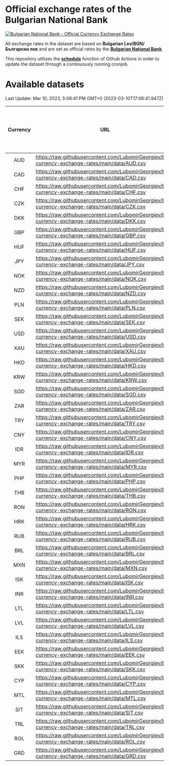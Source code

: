 # Official exchange rates of the Bulgarian National Bank

[![Bulgarian National Bank - Official Currency Exchange Rates](https://github.com/LubomirGeorgiev/bnb-currency-exchange-rates/actions/workflows/update-rates.yml/badge.svg?branch=main)](https://github.com/LubomirGeorgiev/bnb-currency-exchange-rates/actions/workflows/update-rates.yml)

All exchange rates in the dataset are based on **Bulgarian Lev/BGN/Български лев** and are set as official rates by the [**Bulgarian National Bank**](https://www.bnb.bg/Statistics/StExternalSector/StExchangeRates/StERForeignCurrencies/index.htm?toLang=_EN).

This repository utilizes the [**schedule**](https://docs.github.com/en/actions/reference/events-that-trigger-workflows) function of Github Actions in order to update the dataset through a continuously running cronjob.

# Available datasets

<!-- START LINKS (DO NOT EVER FU*ING DELETE THIS COMMENT FOR THE LOVE OF YOUR LIFE!!! IF YOU ARE CURIOS HOW IT WORKS, YOU CAN HAVE A LOOK AT ./src/updateReadme.ts) -->

Last Update: Mar 10, 2023, 5:06:41 PM GMT+0 (2023-03-10T17:06:41.947Z)

| Currency | URL                                                                                             | Number of records | Number of missing days that were filled in |
| :------: | ----------------------------------------------------------------------------------------------- | :---------------: | :----------------------------------------: |
|   AUD    | https://raw.githubusercontent.com/LubomirGeorgiev/bnb-currency-exchange-rates/main/data/AUD.csv |       8428        |                    2601                    |
|   CAD    | https://raw.githubusercontent.com/LubomirGeorgiev/bnb-currency-exchange-rates/main/data/CAD.csv |       8428        |                    2601                    |
|   CHF    | https://raw.githubusercontent.com/LubomirGeorgiev/bnb-currency-exchange-rates/main/data/CHF.csv |       8428        |                    2601                    |
|   CZK    | https://raw.githubusercontent.com/LubomirGeorgiev/bnb-currency-exchange-rates/main/data/CZK.csv |       8428        |                    2601                    |
|   DKK    | https://raw.githubusercontent.com/LubomirGeorgiev/bnb-currency-exchange-rates/main/data/DKK.csv |       8428        |                    2601                    |
|   GBP    | https://raw.githubusercontent.com/LubomirGeorgiev/bnb-currency-exchange-rates/main/data/GBP.csv |       8428        |                    2601                    |
|   HUF    | https://raw.githubusercontent.com/LubomirGeorgiev/bnb-currency-exchange-rates/main/data/HUF.csv |       8428        |                    2601                    |
|   JPY    | https://raw.githubusercontent.com/LubomirGeorgiev/bnb-currency-exchange-rates/main/data/JPY.csv |       8428        |                    2601                    |
|   NOK    | https://raw.githubusercontent.com/LubomirGeorgiev/bnb-currency-exchange-rates/main/data/NOK.csv |       8428        |                    2601                    |
|   NZD    | https://raw.githubusercontent.com/LubomirGeorgiev/bnb-currency-exchange-rates/main/data/NZD.csv |       8428        |                    2601                    |
|   PLN    | https://raw.githubusercontent.com/LubomirGeorgiev/bnb-currency-exchange-rates/main/data/PLN.csv |       8428        |                    2601                    |
|   SEK    | https://raw.githubusercontent.com/LubomirGeorgiev/bnb-currency-exchange-rates/main/data/SEK.csv |       8428        |                    2601                    |
|   USD    | https://raw.githubusercontent.com/LubomirGeorgiev/bnb-currency-exchange-rates/main/data/USD.csv |       8428        |                    2601                    |
|   XAU    | https://raw.githubusercontent.com/LubomirGeorgiev/bnb-currency-exchange-rates/main/data/XAU.csv |       8428        |                    2603                    |
|   HKD    | https://raw.githubusercontent.com/LubomirGeorgiev/bnb-currency-exchange-rates/main/data/HKD.csv |       8126        |                    2510                    |
|   KRW    | https://raw.githubusercontent.com/LubomirGeorgiev/bnb-currency-exchange-rates/main/data/KRW.csv |       8126        |                    2510                    |
|   SGD    | https://raw.githubusercontent.com/LubomirGeorgiev/bnb-currency-exchange-rates/main/data/SGD.csv |       8126        |                    2510                    |
|   ZAR    | https://raw.githubusercontent.com/LubomirGeorgiev/bnb-currency-exchange-rates/main/data/ZAR.csv |       8126        |                    2510                    |
|   TRY    | https://raw.githubusercontent.com/LubomirGeorgiev/bnb-currency-exchange-rates/main/data/TRY.csv |       6608        |                    2040                    |
|   CNY    | https://raw.githubusercontent.com/LubomirGeorgiev/bnb-currency-exchange-rates/main/data/CNY.csv |       6488        |                    2004                    |
|   IDR    | https://raw.githubusercontent.com/LubomirGeorgiev/bnb-currency-exchange-rates/main/data/IDR.csv |       6488        |                    2004                    |
|   MYR    | https://raw.githubusercontent.com/LubomirGeorgiev/bnb-currency-exchange-rates/main/data/MYR.csv |       6488        |                    2004                    |
|   PHP    | https://raw.githubusercontent.com/LubomirGeorgiev/bnb-currency-exchange-rates/main/data/PHP.csv |       6488        |                    2004                    |
|   THB    | https://raw.githubusercontent.com/LubomirGeorgiev/bnb-currency-exchange-rates/main/data/THB.csv |       6488        |                    2004                    |
|   RON    | https://raw.githubusercontent.com/LubomirGeorgiev/bnb-currency-exchange-rates/main/data/RON.csv |       6431        |                    1988                    |
|   HRK    | https://raw.githubusercontent.com/LubomirGeorgiev/bnb-currency-exchange-rates/main/data/HRK.csv |       6418        |                    1982                    |
|   RUB    | https://raw.githubusercontent.com/LubomirGeorgiev/bnb-currency-exchange-rates/main/data/RUB.csv |       6114        |                    1885                    |
|   BRL    | https://raw.githubusercontent.com/LubomirGeorgiev/bnb-currency-exchange-rates/main/data/BRL.csv |       5516        |                    1705                    |
|   MXN    | https://raw.githubusercontent.com/LubomirGeorgiev/bnb-currency-exchange-rates/main/data/MXN.csv |       5516        |                    1705                    |
|   ISK    | https://raw.githubusercontent.com/LubomirGeorgiev/bnb-currency-exchange-rates/main/data/ISK.csv |       5437        |                    1688                    |
|   INR    | https://raw.githubusercontent.com/LubomirGeorgiev/bnb-currency-exchange-rates/main/data/INR.csv |       5149        |                    1591                    |
|   LTL    | https://raw.githubusercontent.com/LubomirGeorgiev/bnb-currency-exchange-rates/main/data/LTL.csv |       5144        |                    1573                    |
|   LVL    | https://raw.githubusercontent.com/LubomirGeorgiev/bnb-currency-exchange-rates/main/data/LVL.csv |       4781        |                    1461                    |
|   ILS    | https://raw.githubusercontent.com/LubomirGeorgiev/bnb-currency-exchange-rates/main/data/ILS.csv |       4423        |                    1370                    |
|   EEK    | https://raw.githubusercontent.com/LubomirGeorgiev/bnb-currency-exchange-rates/main/data/EEK.csv |       4002        |                    1228                    |
|   SKK    | https://raw.githubusercontent.com/LubomirGeorgiev/bnb-currency-exchange-rates/main/data/SKK.csv |       2972        |                    914                     |
|   CYP    | https://raw.githubusercontent.com/LubomirGeorgiev/bnb-currency-exchange-rates/main/data/CYP.csv |       2908        |                    892                     |
|   MTL    | https://raw.githubusercontent.com/LubomirGeorgiev/bnb-currency-exchange-rates/main/data/MTL.csv |       2606        |                    801                     |
|   SIT    | https://raw.githubusercontent.com/LubomirGeorgiev/bnb-currency-exchange-rates/main/data/SIT.csv |       2544        |                    780                     |
|   TRL    | https://raw.githubusercontent.com/LubomirGeorgiev/bnb-currency-exchange-rates/main/data/TRL.csv |       1818        |                    559                     |
|   ROL    | https://raw.githubusercontent.com/LubomirGeorgiev/bnb-currency-exchange-rates/main/data/ROL.csv |       1695        |                    522                     |
|   GRD    | https://raw.githubusercontent.com/LubomirGeorgiev/bnb-currency-exchange-rates/main/data/GRD.csv |        359        |                    107                     |

<!-- END LINKS (DO NOT EVER FU*ING DELETE THIS COMMENT FOR THE LOVE OF YOUR LIFE!!! IF YOU ARE CURIOS HOW IT WORKS, YOU CAN HAVE A LOOK AT ./src/updateReadme.ts) -->
